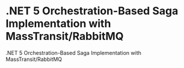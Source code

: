 # .NET 5 Orchestration-Based Saga Implementation with MassTransit/RabbitMQ
.NET 5 Orchestration-Based Saga Implementation with MassTransit/RabbitMQ
